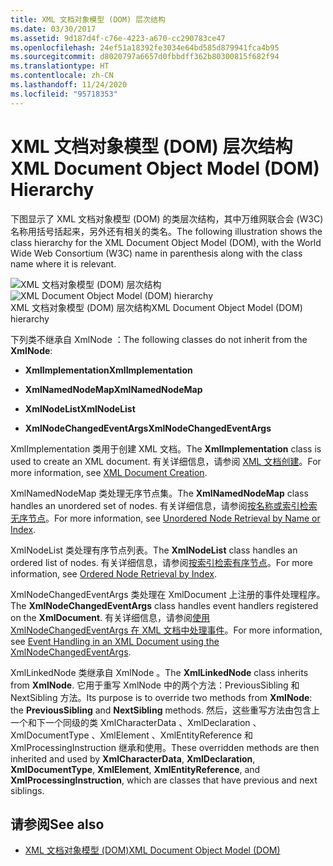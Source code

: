 ```yaml
---
title: XML 文档对象模型 (DOM) 层次结构
ms.date: 03/30/2017
ms.assetid: 9d187d4f-c76e-4223-a670-cc290783ce47
ms.openlocfilehash: 24ef51a18392fe3034e64bd585d879941fca4b95
ms.sourcegitcommit: d8020797a6657d0fbbdff362b80300815f682f94
ms.translationtype: HT
ms.contentlocale: zh-CN
ms.lasthandoff: 11/24/2020
ms.locfileid: "95718353"
---
```

# <a name="xml-document-object-model-dom-hierarchy"></a><span data-ttu-id="9d262-102">XML 文档对象模型 (DOM) 层次结构</span><span class="sxs-lookup"><span data-stu-id="9d262-102">XML Document Object Model (DOM) Hierarchy</span></span>

<span data-ttu-id="9d262-103">下图显示了 XML 文档对象模型 (DOM) 的类层次结构，其中万维网联合会 (W3C) 名称用括号括起来，另外还有相关的类名。</span><span class="sxs-lookup"><span data-stu-id="9d262-103">The following illustration shows the class hierarchy for the XML Document Object Model (DOM), with the World Wide Web Consortium (W3C) name in parenthesis along with the class name where it is relevant.</span></span>  
  
 <span data-ttu-id="9d262-104">![XML 文档对象模型 &#40;DOM&#41; 层次结构](media/dom-class-hierarchy.gif "Dom_class_hierarchy")</span><span class="sxs-lookup"><span data-stu-id="9d262-104">![XML Document Object Model &#40;DOM&#41; hierarchy](media/dom-class-hierarchy.gif "Dom_class_hierarchy")</span></span>  
<span data-ttu-id="9d262-105">XML 文档对象模型 (DOM) 层次结构</span><span class="sxs-lookup"><span data-stu-id="9d262-105">XML Document Object Model (DOM) hierarchy</span></span>  
  
 <span data-ttu-id="9d262-106">下列类不继承自 XmlNode  ：</span><span class="sxs-lookup"><span data-stu-id="9d262-106">The following classes do not inherit from the **XmlNode**:</span></span>  
  
- <span data-ttu-id="9d262-107">**XmlImplementation**</span><span class="sxs-lookup"><span data-stu-id="9d262-107">**XmlImplementation**</span></span>  
  
- <span data-ttu-id="9d262-108">**XmlNamedNodeMap**</span><span class="sxs-lookup"><span data-stu-id="9d262-108">**XmlNamedNodeMap**</span></span>  
  
- <span data-ttu-id="9d262-109">**XmlNodeList**</span><span class="sxs-lookup"><span data-stu-id="9d262-109">**XmlNodeList**</span></span>  
  
- <span data-ttu-id="9d262-110">**XmlNodeChangedEventArgs**</span><span class="sxs-lookup"><span data-stu-id="9d262-110">**XmlNodeChangedEventArgs**</span></span>  
  
 <span data-ttu-id="9d262-111">XmlImplementation  类用于创建 XML 文档。</span><span class="sxs-lookup"><span data-stu-id="9d262-111">The **XmlImplementation** class is used to create an XML document.</span></span> <span data-ttu-id="9d262-112">有关详细信息，请参阅 [XML 文档创建](xml-document-creation.md)。</span><span class="sxs-lookup"><span data-stu-id="9d262-112">For more information, see [XML Document Creation](xml-document-creation.md).</span></span>  
  
 <span data-ttu-id="9d262-113">XmlNamedNodeMap  类处理无序节点集。</span><span class="sxs-lookup"><span data-stu-id="9d262-113">The **XmlNamedNodeMap** class handles an unordered set of nodes.</span></span> <span data-ttu-id="9d262-114">有关详细信息，请参阅[按名称或索引检索无序节点](unordered-node-retrieval-by-name-or-index.md)。</span><span class="sxs-lookup"><span data-stu-id="9d262-114">For more information, see [Unordered Node Retrieval by Name or Index](unordered-node-retrieval-by-name-or-index.md).</span></span>  
  
 <span data-ttu-id="9d262-115">XmlNodeList  类处理有序节点列表。</span><span class="sxs-lookup"><span data-stu-id="9d262-115">The **XmlNodeList** class handles an ordered list of nodes.</span></span> <span data-ttu-id="9d262-116">有关详细信息，请参阅[按索引检索有序节点](ordered-node-retrieval-by-index.md)。</span><span class="sxs-lookup"><span data-stu-id="9d262-116">For more information, see [Ordered Node Retrieval by Index](ordered-node-retrieval-by-index.md).</span></span>  
  
 <span data-ttu-id="9d262-117">XmlNodeChangedEventArgs  类处理在 XmlDocument  上注册的事件处理程序。</span><span class="sxs-lookup"><span data-stu-id="9d262-117">The **XmlNodeChangedEventArgs** class handles event handlers registered on the **XmlDocument**.</span></span> <span data-ttu-id="9d262-118">有关详细信息，请参阅[使用 XmlNodeChangedEventArgs 在 XML 文档中处理事件](event-handling-in-an-xml-document-using-the-xmlnodechangedeventargs.md)。</span><span class="sxs-lookup"><span data-stu-id="9d262-118">For more information, see [Event Handling in an XML Document using the XmlNodeChangedEventArgs](event-handling-in-an-xml-document-using-the-xmlnodechangedeventargs.md).</span></span>  
  
 <span data-ttu-id="9d262-119">XmlLinkedNode  类继承自 XmlNode  。</span><span class="sxs-lookup"><span data-stu-id="9d262-119">The **XmlLinkedNode** class inherits from **XmlNode**.</span></span> <span data-ttu-id="9d262-120">它用于重写 XmlNode  中的两个方法：PreviousSibling  和 NextSibling  方法。</span><span class="sxs-lookup"><span data-stu-id="9d262-120">Its purpose is to override two methods from **XmlNode**: the **PreviousSibling** and **NextSibling** methods.</span></span> <span data-ttu-id="9d262-121">然后，这些重写方法由包含上一个和下一个同级的类 XmlCharacterData  、XmlDeclaration  、XmlDocumentType  、XmlElement  、XmlEntityReference  和 XmlProcessingInstruction  继承和使用。</span><span class="sxs-lookup"><span data-stu-id="9d262-121">These overridden methods are then inherited and used by **XmlCharacterData**, **XmlDeclaration**, **XmlDocumentType**, **XmlElement**, **XmlEntityReference**, and **XmlProcessingInstruction**, which are classes that have previous and next siblings.</span></span>  
  
## <a name="see-also"></a><span data-ttu-id="9d262-122">请参阅</span><span class="sxs-lookup"><span data-stu-id="9d262-122">See also</span></span>

- [<span data-ttu-id="9d262-123">XML 文档对象模型 (DOM)</span><span class="sxs-lookup"><span data-stu-id="9d262-123">XML Document Object Model (DOM)</span></span>](xml-document-object-model-dom.md)
